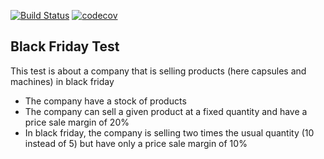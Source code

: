 [![Build Status](https://img.shields.io/travis/embenzekri/blackfriday.svg?style=flat)](https://travis-ci.com/MalyanaSkyrim/blackfriday)
[![codecov](https://img.shields.io/codecov/c/github/embenzekri/blackfriday.svg?style=flat)](https://codecov.io/gh/MalyanaSkyrim/blackfriday/branch/master)

Black Friday Test
-----

This test is about a company that is selling products (here capsules and machines) in black friday
- The company have a stock of products
- The company can sell a given product at a fixed quantity and have a price sale margin of 20%
- In black friday, the company is selling two times the usual quantity (10 instead of 5) but have only a price sale margin of 10%
